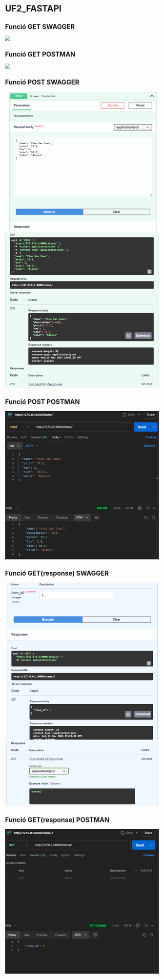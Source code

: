 # UF2_FASTAPI

## Funció GET SWAGGER
![](ACTIVITAT_8/Swaggerget.png)

## Funció GET POSTMAN
![](ACTIVITAT_8/Postmanget.png)

## Funció POST SWAGGER
![](ACTIVITAT_8/Imatges/SwaggerPost1.png)
![](ACTIVITAT_8/Imatges/SwaggerPost2.png)

## Funció POST POSTMAN
![](ACTIVITAT_8/Imatges/PostmanPost.png)

## Funció GET(response) SWAGGER
![](ACTIVITAT_8/Imatges/SwaggerResponse.png)
![](ACTIVITAT_8/Imatges/SwaggerResponse1.png)

## Funció GET(response) POSTMAN
![](ACTIVITAT_8/Imatges/PostmanResponse.png)
